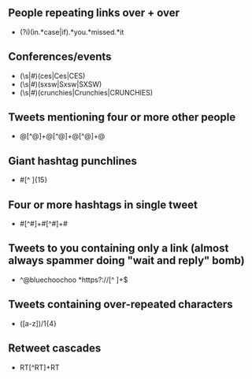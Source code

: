 People repeating links over + over
-------------
- (?i)(in.*case|if).*you.*missed.*it

Conferences/events
-----------------------------------
- (\s|#)(ces|Ces|CES)
- (\s|#)(sxsw|Sxsw|SXSW)
- (\s|#)(crunchies|Crunchies|CRUNCHIES)

Tweets mentioning four or more other people
-------------
- @[^@]+@[^@]+@[^@]+@

Giant hashtag punchlines
-------------
- #[^ ]{15}

Four or more hashtags in single tweet
-------------
- #[^#]+#[^#]+#

Tweets to you containing only a link (almost always spammer doing "wait and reply" bomb)
--------------
- ^@bluechoochoo *https?://[^ ]+$

Tweets containing over-repeated characters
-------------
- ([a-z])/1{4}

Retweet cascades
-------------
- RT[^RT]+RT
